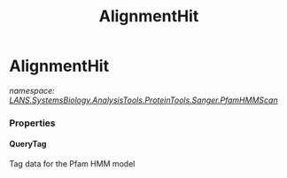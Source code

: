 ﻿---
title: AlignmentHit
---

# AlignmentHit
_namespace: [LANS.SystemsBiology.AnalysisTools.ProteinTools.Sanger.PfamHMMScan](N-LANS.SystemsBiology.AnalysisTools.ProteinTools.Sanger.PfamHMMScan.html)_





### Properties

#### QueryTag
Tag data for the Pfam HMM model

